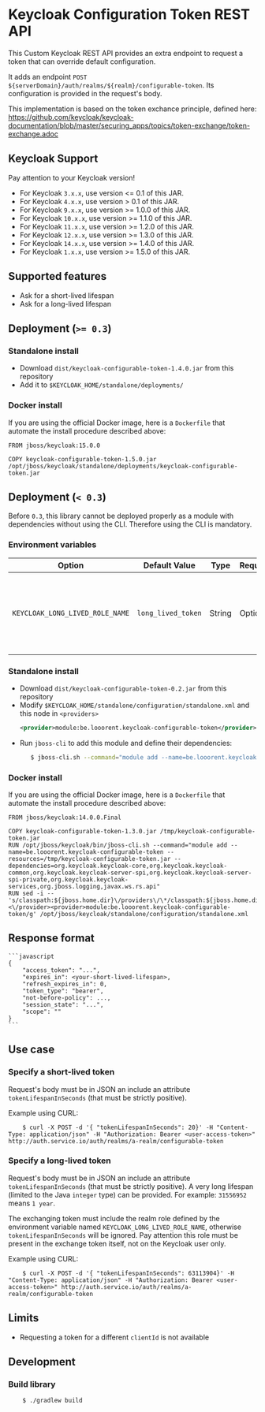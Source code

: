 # Keycloak Configuration Token REST API

This Custom Keycloak REST API provides an extra endpoint to request a token that can override default configuration.

It adds an endpoint `POST ${serverDomain}/auth/realms/${realm}/configurable-token`. Its configuration is provided in the request's body.

This implementation is based on the token exchance principle, defined here: https://github.com/keycloak/keycloak-documentation/blob/master/securing_apps/topics/token-exchange/token-exchange.adoc

## Keycloak Support

Pay attention to your Keycloak version!

* For Keycloak `3.x.x`, use version <= 0.1 of this JAR. 
* For Keycloak `4.x.x`, use version > 0.1 of this JAR.
* For Keycloak `9.x.x`, use version >= 1.0.0 of this JAR.
* For Keycloak `10.x.x`, use version >= 1.1.0 of this JAR.
* For Keycloak `11.x.x`, use version >= 1.2.0 of this JAR.
* For Keycloak `12.x.x`, use version >= 1.3.0 of this JAR.
* For Keycloak `14.x.x`, use version >= 1.4.0 of this JAR.
* For Keycloak `1.x.x`, use version >= 1.5.0 of this JAR.

## Supported features

* Ask for a short-lived lifespan
* Ask for a long-lived lifespan

## Deployment (`>= 0.3`)

### Standalone install

* Download `dist/keycloak-configurable-token-1.4.0.jar` from this repository
* Add it to `$KEYCLOAK_HOME/standalone/deployments/`

### Docker install

If you are using the official Docker image, here is a `Dockerfile` that automate the install procedure described above:
```
FROM jboss/keycloak:15.0.0

COPY keycloak-configurable-token-1.5.0.jar /opt/jboss/keycloak/standalone/deployments/keycloak-configurable-token.jar
```

## Deployment (`< 0.3`)

Before `0.3`, this library cannot be deployed properly as a module with dependencies without using the CLI.
Therefore using the CLI is mandatory.

### Environment variables

| Option | Default Value | Type | Required? | Description  | Example |
| ---- | ----- | ------ | ----- | ------ | ----- |
| `KEYCLOAK_LONG_LIVED_ROLE_NAME` | `long_lived_token`| String | Optional | The realm role an exchange token must have to request a long-lived-token. | `my-custom-role-for-long-lived-tokens` |

### Standalone install

* Download `dist/keycloak-configurable-token-0.2.jar` from this repository
* Modify `$KEYCLOAK_HOME/standalone/configuration/standalone.xml` and this node in `<providers>`
    ```xml
    <provider>module:be.looorent.keycloak-configurable-token</provider>
    ```
* Run `jboss-cli` to add this module and define their dependencies:
    ```bash
       $ jboss-cli.sh --command="module add --name=be.looorent.keycloak-configurable-token --resources=keycloak-configurable-token-0.2.jar --dependencies=org.keycloak.keycloak-core,org.keycloak.keycloak-server-spi,org.keycloak.keycloak-server-spi-private,org.keycloak.keycloak-services,org.jboss.logging,javax.ws.rs.api"
    ```

### Docker install

If you are using the official Docker image, here is a `Dockerfile` that automate the install procedure described above:
```
FROM jboss/keycloak:14.0.0.Final

COPY keycloak-configurable-token-1.3.0.jar /tmp/keycloak-configurable-token.jar
RUN /opt/jboss/keycloak/bin/jboss-cli.sh --command="module add --name=be.looorent.keycloak-configurable-token --resources=/tmp/keycloak-configurable-token.jar --dependencies=org.keycloak.keycloak-core,org.keycloak.keycloak-common,org.keycloak.keycloak-server-spi,org.keycloak.keycloak-server-spi-private,org.keycloak.keycloak-services,org.jboss.logging,javax.ws.rs.api"
RUN sed -i -- 's/classpath:${jboss.home.dir}\/providers\/\*/classpath:${jboss.home.dir}\/providers\/*<\/provider><provider>module:be.looorent.keycloak-configurable-token/g' /opt/jboss/keycloak/standalone/configuration/standalone.xml
```

## Response format

    ```javascript
    {
        "access_token": "...",
        "expires_in": <your-short-lived-lifespan>,
        "refresh_expires_in": 0,
        "token_type": "bearer",
        "not-before-policy": ...,
        "session_state": "...", 
        "scope": ""
    }
    ```

## Use case

### Specify a short-lived token

Request's body must be in JSON an include an attribute `tokenLifespanInSeconds` (that must be strictly positive).

Example using CURL:
```
    $ curl -X POST -d '{ "tokenLifespanInSeconds": 20}' -H "Content-Type: application/json" -H "Authorization: Bearer <user-access-token>" http://auth.service.io/auth/realms/a-realm/configurable-token
```

### Specify a long-lived token

Request's body must be in JSON an include an attribute `tokenLifespanInSeconds` (that must be strictly positive). 
A very long lifespan (limited to the Java `integer` type) can be provided. For example: `31556952` means `1 year`.

The exchanging token must include the realm role defined by the environment variable named `KEYCLOAK_LONG_LIVED_ROLE_NAME`, otherwise `tokenLifespanInSeconds` will be ignored. Pay attention this role must be present in the exchange token itself, not on the Keycloak user only.

Example using CURL:
```
    $ curl -X POST -d '{ "tokenLifespanInSeconds": 63113904}' -H "Content-Type: application/json" -H "Authorization: Bearer <user-access-token>" http://auth.service.io/auth/realms/a-realm/configurable-token
```

## Limits

* Requesting a token for a different `clientId` is not available

## Development

### Build library

```bash
    $ ./gradlew build
```